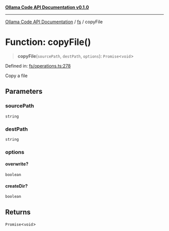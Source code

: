 [**Ollama Code API Documentation v0.1.0**](../../README.md)

***

[Ollama Code API Documentation](../../modules.md) / [fs](../README.md) / copyFile

# Function: copyFile()

> **copyFile**(`sourcePath`, `destPath`, `options`): `Promise`\<`void`\>

Defined in: [fs/operations.ts:278](https://github.com/erichchampion/ollama-code/blob/f11aa29f0957a2a94b06684242c1f2e6d21777c5/ollama-code/src/fs/operations.ts#L278)

Copy a file

## Parameters

### sourcePath

`string`

### destPath

`string`

### options

#### overwrite?

`boolean`

#### createDir?

`boolean`

## Returns

`Promise`\<`void`\>
